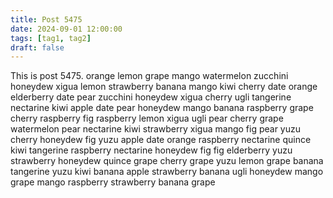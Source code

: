 ```yaml
---
title: Post 5475
date: 2024-09-01 12:00:00
tags: [tag1, tag2]
draft: false
---
```

This is post 5475.
orange
lemon
grape
mango
watermelon
zucchini
honeydew
xigua
lemon
strawberry
banana
mango
kiwi
cherry
date
orange
elderberry
date
pear
zucchini
honeydew
xigua
cherry
ugli
tangerine
nectarine
kiwi
apple
date
pear
honeydew
mango
banana
raspberry
grape
cherry
raspberry
fig
raspberry
lemon
xigua
ugli
pear
cherry
grape
watermelon
pear
nectarine
kiwi
strawberry
xigua
mango
fig
pear
yuzu
cherry
honeydew
fig
yuzu
apple
date
orange
raspberry
nectarine
quince
kiwi
tangerine
raspberry
nectarine
honeydew
fig
fig
elderberry
yuzu
strawberry
honeydew
quince
grape
cherry
grape
yuzu
lemon
grape
banana
tangerine
yuzu
kiwi
banana
apple
strawberry
banana
ugli
honeydew
mango
grape
mango
raspberry
strawberry
banana
grape
